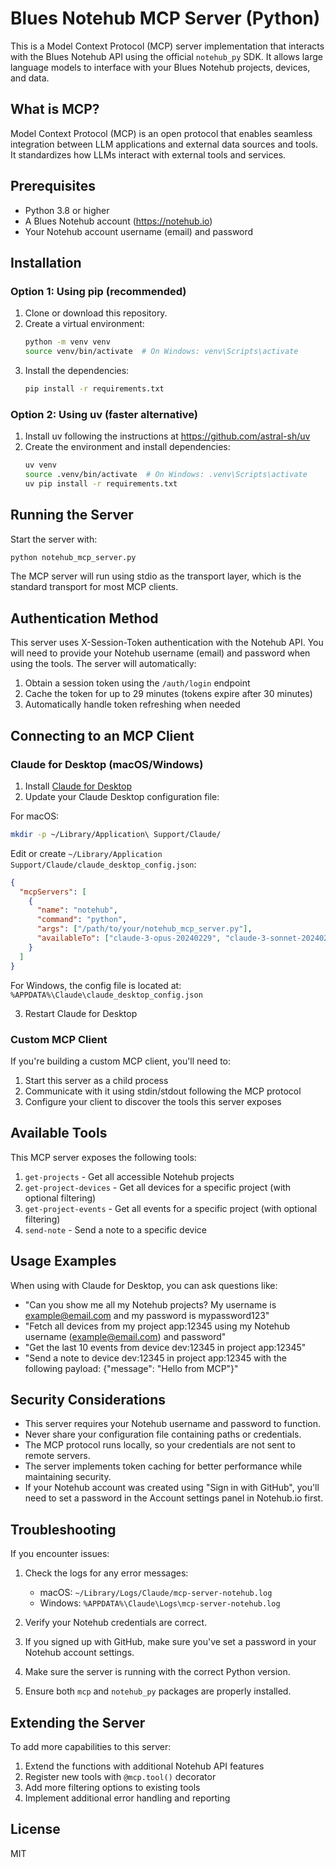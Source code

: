 # Blues Notehub MCP Server (Python)

This is a Model Context Protocol (MCP) server implementation that interacts with the Blues Notehub API using the official `notehub_py` SDK. It allows large language models to interface with your Blues Notehub projects, devices, and data.

## What is MCP?

Model Context Protocol (MCP) is an open protocol that enables seamless integration between LLM applications and external data sources and tools. It standardizes how LLMs interact with external tools and services.

## Prerequisites

- Python 3.8 or higher
- A Blues Notehub account (https://notehub.io)
- Your Notehub account username (email) and password

## Installation

### Option 1: Using pip (recommended)

1. Clone or download this repository.
2. Create a virtual environment:
   ```bash
   python -m venv venv
   source venv/bin/activate  # On Windows: venv\Scripts\activate
   ```
3. Install the dependencies:
   ```bash
   pip install -r requirements.txt
   ```

### Option 2: Using uv (faster alternative)

1. Install uv following the instructions at https://github.com/astral-sh/uv
2. Create the environment and install dependencies:
   ```bash
   uv venv
   source .venv/bin/activate  # On Windows: .venv\Scripts\activate
   uv pip install -r requirements.txt
   ```

## Running the Server

Start the server with:

```bash
python notehub_mcp_server.py
```

The MCP server will run using stdio as the transport layer, which is the standard transport for most MCP clients.

## Authentication Method

This server uses X-Session-Token authentication with the Notehub API. You will need to provide your Notehub username (email) and password when using the tools. The server will automatically:

1. Obtain a session token using the `/auth/login` endpoint
2. Cache the token for up to 29 minutes (tokens expire after 30 minutes)
3. Automatically handle token refreshing when needed

## Connecting to an MCP Client

### Claude for Desktop (macOS/Windows)

1. Install [Claude for Desktop](https://claude.ai/desktop)
2. Update your Claude Desktop configuration file:

For macOS:
```bash
mkdir -p ~/Library/Application\ Support/Claude/
```

Edit or create `~/Library/Application Support/Claude/claude_desktop_config.json`:

```json
{
  "mcpServers": [
    {
      "name": "notehub",
      "command": "python",
      "args": ["/path/to/your/notehub_mcp_server.py"],
      "availableTo": ["claude-3-opus-20240229", "claude-3-sonnet-20240229", "claude-3-5-sonnet-20240307", "claude-3-haiku-20240307"]
    }
  ]
}
```

For Windows, the config file is located at:
`%APPDATA%\Claude\claude_desktop_config.json`

3. Restart Claude for Desktop

### Custom MCP Client

If you're building a custom MCP client, you'll need to:

1. Start this server as a child process
2. Communicate with it using stdin/stdout following the MCP protocol
3. Configure your client to discover the tools this server exposes

## Available Tools

This MCP server exposes the following tools:

1. `get-projects` - Get all accessible Notehub projects
2. `get-project-devices` - Get all devices for a specific project (with optional filtering)
3. `get-project-events` - Get all events for a specific project (with optional filtering)
4. `send-note` - Send a note to a specific device

## Usage Examples

When using with Claude for Desktop, you can ask questions like:

- "Can you show me all my Notehub projects? My username is example@email.com and my password is mypassword123"
- "Fetch all devices from my project app:12345 using my Notehub username (example@email.com) and password"
- "Get the last 10 events from device dev:12345 in project app:12345"
- "Send a note to device dev:12345 in project app:12345 with the following payload: {"message": "Hello from MCP"}"

## Security Considerations

- This server requires your Notehub username and password to function.
- Never share your configuration file containing paths or credentials.
- The MCP protocol runs locally, so your credentials are not sent to remote servers.
- The server implements token caching for better performance while maintaining security.
- If your Notehub account was created using "Sign in with GitHub", you'll need to set a password in the Account settings panel in Notehub.io first.

## Troubleshooting

If you encounter issues:

1. Check the logs for any error messages:
   - macOS: `~/Library/Logs/Claude/mcp-server-notehub.log`
   - Windows: `%APPDATA%\Claude\Logs\mcp-server-notehub.log`

2. Verify your Notehub credentials are correct.

3. If you signed up with GitHub, make sure you've set a password in your Notehub account settings.

4. Make sure the server is running with the correct Python version.

5. Ensure both `mcp` and `notehub_py` packages are properly installed.

## Extending the Server

To add more capabilities to this server:

1. Extend the functions with additional Notehub API features
2. Register new tools with `@mcp.tool()` decorator
3. Add more filtering options to existing tools
4. Implement additional error handling and reporting

## License

MIT